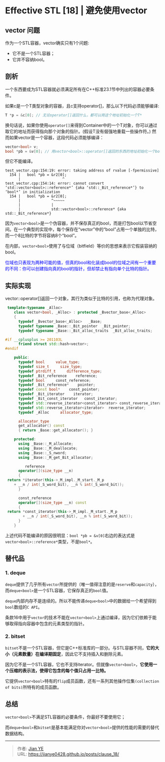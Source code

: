# Effective STL [18] | 避免使用vector<bool>


## vector<bool> 问题

作为一个STL容器，vector<bool>确实只有1个问题:
- 它不是一个STL容器；
- 它并不容纳bool。

## 剖析

一个东西要成为STL容器就必须满足所有在C++标准23.1节中列出的容器必要条件。

如果c是一个T类型对象的容器，且c支持operator[]，那么以下代码必须能够编译:

```c++
T *p = &c[0]; // 无论operator[]返回什么，都可以用这个地址初始化一个T*
```

换句话说，如果你使用`operator[]`来得到Container中的一个T对象，你可以通过取它的地址而获得指向那个对象的指针。(假设T没有倔强地重载一些操作符。) 然而如果vector是一个容器，这段代码必须能够编译：

```c++
vector<bool> v;
bool *pb = &v[0]; // 用vector<bool>::operator[]返回的东西的地址初始化一个bool*
```

但它不能编译。

```shell
test_vector.cpp:154:19: error: taking address of rvalue [-fpermissive]
  154 |   bool *pb = &r2[0];
      |                   ^
test_vector.cpp:154:14: error: cannot convert ‘std::vector<bool>::reference*’ {aka ‘std::_Bit_reference*’} to ‘bool*’ in initialization
  154 |   bool *pb = &r2[0];
      |              ^~~~~~
      |              |
      |              std::vector<bool>::reference* {aka std::_Bit_reference*}
```

因为`vector<bool>`是一个伪容器，并不保存真正的bool，而是打包bool以节省空间。在一个典型的实现中，每个保存在“vector”中的“bool”占用一个单独的比特，而一个8比特的字节将容纳8个“bool”。

在内部，`vector<bool>`使用了与位域（bitfield）等价的思想来表示它假装容纳的bool。

<font color=blue>位域也只表现为两种可能的值，但真的bool和化装成bool的位域之间有一个重要的不同：你可以创建指向真的bool的指针，但却禁止有指向单个比特的指针。</font>

## 实际实现

vector::operator[]返回一个对象，其行为类似于比特的引用，也称为代理对象。

```c++
 template<typename _Alloc>
    class vector<bool, _Alloc> : protected _Bvector_base<_Alloc>
    {
      typedef _Bvector_base<_Alloc>   _Base;
      typedef typename _Base::_Bit_pointer  _Bit_pointer;
      typedef typename _Base::_Bit_alloc_traits  _Bit_alloc_traits;

#if __cplusplus >= 201103L
      friend struct std::hash<vector>;
#endif

    public:
      typedef bool     value_type;
      typedef size_t     size_type;
      typedef ptrdiff_t     difference_type;
      typedef _Bit_reference    reference;
      typedef bool     const_reference;
      typedef _Bit_reference*    pointer;
      typedef const bool*    const_pointer;
      typedef _Bit_iterator    iterator;
      typedef _Bit_const_iterator   const_iterator;
      typedef std::reverse_iterator<const_iterator> const_reverse_iterator;
      typedef std::reverse_iterator<iterator>  reverse_iterator;
      typedef _Alloc     allocator_type;

      allocator_type
      get_allocator() const
      { return _Base::get_allocator(); }

    protected:
      using _Base::_M_allocate;
      using _Base::_M_deallocate;
      using _Base::_S_nword;
      using _Base::_M_get_Bit_allocator;

         reference
      operator[](size_type __n)
      {
 return *iterator(this->_M_impl._M_start._M_p
    + __n / int(_S_word_bit), __n % int(_S_word_bit));
      }

      const_reference
      operator[](size_type __n) const
      {
 return *const_iterator(this->_M_impl._M_start._M_p
        + __n / int(_S_word_bit), __n % int(_S_word_bit));
      }
    }
```

上述代码不能编译的原因很明显：`bool *pb = &v[0]`右边的表达式是`vector<bool>::reference*`类型，不是`bool*`。

## 替代品

### 1. deque<bool>

`deque`提供了几乎所有`vector`所提供的（唯一值得注意的是`reserve`和`capacity`），而`deque<bool>`是一个STL容器，它保存真正的`bool`值。

`deque`内部内存不是连续的。所以不能传递`deque<bool>`中的数据给一个希望得到`bool`数组的`C API`。

条款16中用于`vector`的技术不能在`vector<bool>`上通过编译，因为它们依赖于能够取得指向容器中包含的元素类型的指针。

### 2. bitset

`bitset`不是一个STL容器，但它是C++标准库的一部分。与STL容器不同，**它的大小（元素数量）在编译期固定**，因此它不支持插入和删除元素。

因为它不是一个STL容器，它也不支持iterator。但就像`vector<bool>`，**它使用一个压缩的表示法，使得它包含的每个值只占用一比特。**

它提供`vector<bool>`特有的`flip`成员函数，还有一系列其他操作位集`(collection of bits)`所特有的成员函数。

## 总结

`vector<bool>`不满足STL容器的必要条件，你最好不要使用它；

而`deque<bool>`和`bitset`是基本能满足你对`vector<bool>`提供的性能的需要的替代数据结构。

---

> 作者: [Jian YE](https://github.com/jianye0428)  
> URL: https://jianye0428.github.io/posts/clause_18/  

